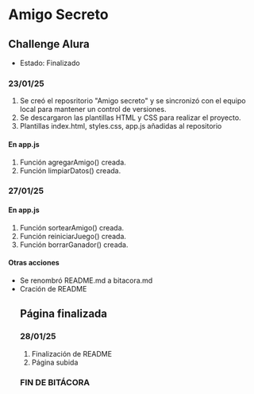 <h1>Amigo Secreto</h1>

<h2>Challenge Alura</h2>

- Estado: Finalizado

<h3>23/01/25</h3>

<ol>
    <li>Se creó el reposritorio "Amigo secreto" y se sincronizó con el equipo local para mantener un control de versiones.</li>
    <li>Se descargaron las plantillas HTML y CSS para realizar el proyecto.</li>
    <li>Plantillas index.html, styles.css, app.js añadidas al repositorio</li>
</ol>

 <h4>En app.js </h4>
<ol>
    <li>Función agregarAmigo() creada.</li>
    <li>Función limpiarDatos() creada.</li>
</ol>

<h3>27/01/25</h3>
<h4>En app.js</h4>
<ol>
    <li>Función sortearAmigo() creada.</li>
    <li>Función reiniciarJuego() creada.</li>
    <li>Función borrarGanador() creada.</li>
</ol>
<h4>Otras acciones</h4>
<ul>
    <li>Se renombró README.md a bitacora.md</li>
    <li>Cración de README</li>
<h2>Página finalizada</h2>

<h3>28/01/25</h3>
<ol>
    <li>Finalización de README</li>
    <li>Página subida</li>
</ol>

### **FIN DE BITÁCORA**